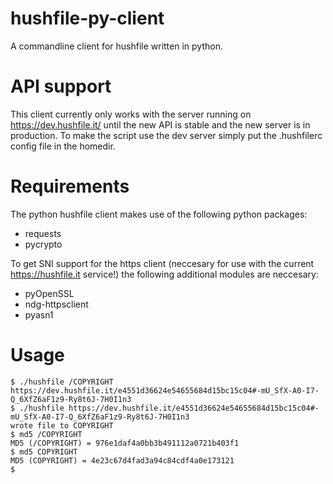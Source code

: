 hushfile-py-client
==================
A commandline client for hushfile written in python.


API support
===========
This client currently only works with the server running on https://dev.hushfile.it/ until 
the new API is stable and the new server is in production. To make the script use the dev 
server simply put the .hushfilerc config file in the homedir.


Requirements
============
The python hushfile client makes use of the following python packages:
- requests
- pycrypto

To get SNI support for the https client (neccesary for use with the current https://hushfile.it service!) the following additional modules are neccesary:
- pyOpenSSL
- ndg-httpsclient
- pyasn1


Usage
=====
    $ ./hushfile /COPYRIGHT
    https://dev.hushfile.it/e4551d36624e54655684d15bc15c04#-mU_SfX-A0-I7-Q_6XfZ6aF1z9-Ry8t6J-7H0I1n3
    $ ./hushfile https://dev.hushfile.it/e4551d36624e54655684d15bc15c04#-mU_SfX-A0-I7-Q_6XfZ6aF1z9-Ry8t6J-7H0I1n3
    wrote file to COPYRIGHT
    $ md5 /COPYRIGHT
    MD5 (/COPYRIGHT) = 976e1daf4a0bb3b491112a0721b403f1
    $ md5 COPYRIGHT
    MD5 (COPYRIGHT) = 4e23c67d4fad3a94c84cdf4a0e173121
    $
